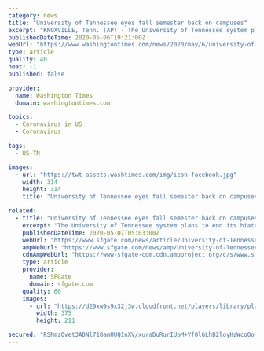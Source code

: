 ```yaml
---
category: news
title: "University of Tennessee eyes fall semester back on campuses"
excerpt: "KNOXVILLE, Tenn. (AP) - The University of Tennessee system plans to end its hiatus on in-person classes due to the coronavirus pandemic and bring students back to campuses for the upcoming fall semester. A university news release Wednesday says the decision comes after the creation of a systemwide task force in April, in addition to task forces ..."
publishedDateTime: 2020-05-06T19:21:00Z
webUrl: "https://www.washingtontimes.com/news/2020/may/6/university-of-tennessee-eyes-fall-semester-back-on/"
type: article
quality: 40
heat: -1
published: false

provider:
  name: Washington Times
  domain: washingtontimes.com

topics:
  - Coronavirus in US
  - Coronavirus

tags:
  - US-TN

images:
  - url: "https://twt-assets.washtimes.com/img/icon-facebook.jpg"
    width: 314
    height: 314
    title: "University of Tennessee eyes fall semester back on campuses"

related:
  - title: "University of Tennessee eyes fall semester back on campuses"
    excerpt: "The University of Tennessee system plans to end its hiatus on in-person classes amid the coronavirus pandemic and bring students back to campuses for the fall semester. The university said Wednesday the decision follows the creation of task forces for individual campuses and systemwide."
    publishedDateTime: 2020-05-07T05:03:00Z
    webUrl: "https://www.sfgate.com/news/article/University-of-Tennessee-eyes-fall-semester-back-15251426.php"
    ampWebUrl: "https://www.sfgate.com/news/amp/University-of-Tennessee-eyes-fall-semester-back-15251426.php"
    cdnAmpWebUrl: "https://www-sfgate-com.cdn.ampproject.org/c/s/www.sfgate.com/news/amp/University-of-Tennessee-eyes-fall-semester-back-15251426.php"
    type: article
    provider:
      name: SFGate
      domain: sfgate.com
    quality: 60
    images:
      - url: "https://d29xw9s9x32j3w.cloudfront.net/players/library/placeholder.png"
        width: 375
        height: 211

secured: "RSNmzOvet3ADNl718amUUQ1nXV/xuraDuRurIUoM+Yf0lGLhB2loyHzWcoOo+COlBE65+DfHQacsZ8ion2AzvGrenfAM+bvUhB6dbC9wsiFaBCgV5pXZptbiTvVYYx12JmcaoEr0OkMktWQYVi3iJA3MlI3SI/LZGM++NnSuNz+JQ/unYGUIobwY5VoPWBCw3srLyGkqFKEtBX+9kwE67LlGQXtHtPQoXKZjJjoJuvVpfR06Ewxe9qKu17OJIH0TnlN3eP9yXg90dmaK5gSIQ6m0wsT2m/8ypWAfLeAl+3lf2BXCL7HDrlN5x/JLAHtG;Dg3mVOj8Igl/15Vv3jF7pw=="
---
```


